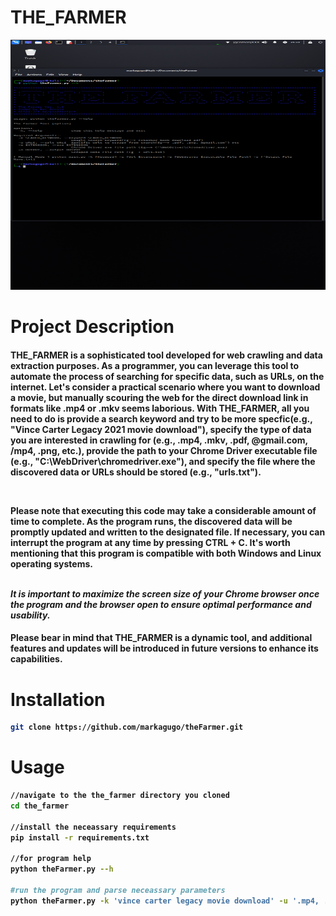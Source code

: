 ﻿# THE_FARMER
<p align="center">
  <img width="600" height="400" src="screenshot.png">
</p>


# Project Description
<h4>
 <p><b>THE_FARMER</b> is a sophisticated tool developed for web crawling and data extraction purposes. As a programmer, you can leverage this tool to automate the process of searching for specific data, such as URLs, on the internet. Let's consider a practical scenario where you want to download a movie, but manually scouring the web for the direct download link in formats like .mp4 or .mkv seems laborious. With <b>THE_FARMER</b>, all you need to do is provide a search keyword and try to be more specfic(e.g., "Vince Carter Legacy 2021 movie download"), specify the type of data you are interested in crawling for (e.g., .mp4, .mkv, .pdf, @gmail.com, /mp4, .png, etc.), provide the path to your Chrome Driver executable file (e.g., "C:\WebDriver\chromedriver.exe"), and specify the file where the discovered data or URLs should be stored (e.g., "urls.txt").
</p>
  <br />
  <p><b>Please note that executing this code may take a considerable amount of time to complete. As the program runs, the discovered data will be promptly updated and written to the designated file. If necessary, you can interrupt the program at any time by pressing <b>CTRL + C</b>. It's worth mentioning that this program is compatible with both Windows and Linux operating systems.
</p>
  <br />
    <i>
      It is important to maximize the screen size of your Chrome browser once the program and the browser open to ensure optimal performance and usability.
    </i>
  <br />
  <h4>
    Please bear in mind that <b>THE_FARMER</b> is a dynamic tool, and additional features and updates will be introduced in future versions to enhance its capabilities.
  </h4>  
</h4>

# Installation
```bash
git clone https://github.com/markagugo/theFarmer.git
```


# Usage
```bash
//navigate to the the_farmer directory you cloned
cd the_farmer

//install the neceassary requirements
pip install -r requirements.txt

//for program help
python theFarmer.py --h

#run the program and parse neceassary parameters
python theFarmer.py -k 'vince carter legacy movie download' -u '.mp4, .mkv, .jpg', -e 'C:\WebDriver\chromedriver.exe' -o 'vid_links.txt'
```
